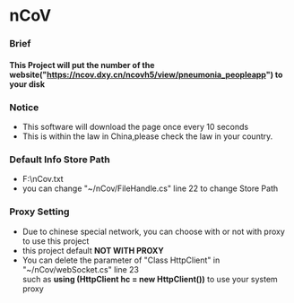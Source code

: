 # nCoV
### Brief
#### This Project will put the number of the website("https://ncov.dxy.cn/ncovh5/view/pneumonia_peopleapp") to your disk  

### Notice
- This software will download the page once every 10 seconds
- This is within the law in China,please check the law in your country.

### Default Info Store Path
- F:\nCov.txt
- you can change "~/nCov/FileHandle.cs" line 22 to change Store Path

### Proxy Setting 
- Due to chinese special network, you can choose with or not with proxy to use this project 
- this project default <B>NOT WITH PROXY</B> 
- You can delete the parameter of "Class HttpClient" in "~/nCov/webSocket.cs" line 23  
such as <b>using (HttpClient hc = new HttpClient())</b> to use your system proxy
